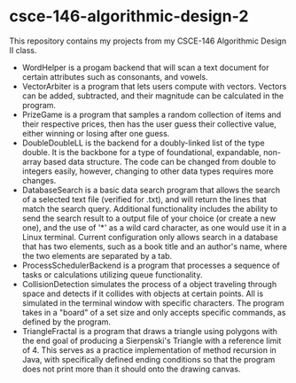 # csce-146-algorithmic-design-2
This repository contains my projects from my CSCE-146 Algorithmic Design II class.
- WordHelper is a progam backend that will scan a text document for certain attributes such as consonants, and vowels.
- VectorArbiter is a program that lets users compute with vectors. Vectors can be added, subtracted, and their magnitude can be calculated in the program.
- PrizeGame is a program that samples a random collection of items and their respective prices, then has the user guess their collective value, either winning or losing after one guess.
- DoubleDoubleLL is the backend for a doubly-linked list of the type double. It is the backbone for a type of foundational, expandable, non-array based data structure. The code can be changed from double to integers easily, however, changing to other data types requires more changes.
- DatabaseSearch is a basic data search program that allows the search of a selected text file (verified for .txt), and will return the lines that match the search query. Additional functionality includes the ability to send the search result to a output file of your choice (or create a new one), and the use of '*' as a wild card character, as one would use it in a Linux terminal. Current configuration only allows search in a database that has two elements, such as a book title and an author's name, where the two elements are separated by a tab.
- ProcessSchedulerBackend is a program that processes a sequence of tasks or calculations utilizing queue functionality.
- CollisionDetection simulates the process of a object traveling through space and detects if it collides with objects at certain points. All is simulated in the terminal window with specific characters. The program takes in a "board" of a set size and only accepts specific commands, as defined by the program.
- TriangleFractal is a program that draws a triangle using polygons with the end goal of producing a Sierpenski's Triangle with a reference limit of 4. This serves as a practice implementation of method recursion in Java, with specifically defined ending conditions so that the program does not print more than it should onto the drawing canvas. 
